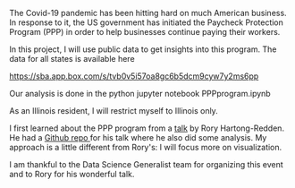 The Covid-19 pandemic has been hitting hard on much American business. In response to it, the US government has initiated the Paycheck Protection Program (PPP) in order to help businesses continue paying their workers. 

In this project, I will use public data to get insights into this program. The data for all states is available here

https://sba.app.box.com/s/tvb0v5i57oa8gc6b5dcm9cyw7y2ms6pp

Our analysis is done in the python jupyter notebook PPPprogram.ipynb

As an Illinois resident, I will restrict myself to Illinois only. 

I first learned about the PPP program from a <a href="https://www.meetup.com/PyDataChi/events/271789356"> talk</a> by Rory Hartong-Redden. He  had a <a href="https://github.com/roryhr/data_science_generalist"> Github repo </a> for his talk where he also did some analysis. My approach is a little different from Rory's: I will focus more on visualization. 

I am thankful to the Data Science Generalist team for organizing this event and to Rory for his wonderful talk.  
